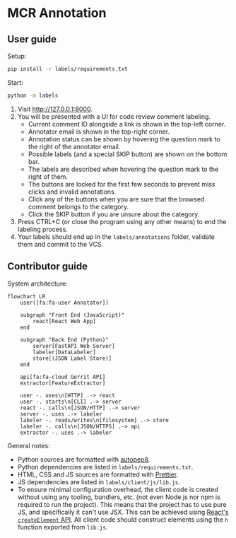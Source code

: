 # MCR Annotation

## User guide

Setup:

```bash
pip install -r labels/requirements.txt
```

Start:

```bash
python -m labels
```

1. Visit http://127.0.0.1:8000.
2. You will be presented with a UI for code review comment labeling.
   - Current comment ID alongside a link is shown in the top-left corner.
   - Annotator email is shown in the top-right corner.
   - Annotation status can be shown by hovering the question mark to the right of the annotator email.
   - Possible labels (and a special SKIP button) are shown on the bottom bar.
   - The labels are described when hovering the question mark to the right of them.
   - The buttons are locked for the first few seconds to prevent miss clicks and invalid annotations.
   - Click any of the buttons when you are sure that the browsed comment belongs to the category.
   - Click the SKIP button if you are unsure about the category.
3. Press CTRL+C (or close the program using any other means) to end the labeling process.
4. Your labels should end up in the `labels/annotations` folder, validate them and commit to the VCS.

## Contributor guide

System architecture:

```mermaid
flowchart LR
    user([fa:fa-user Annotator])

    subgraph "Front End (JavaScript)"
        react[React Web App]
    end

    subgraph "Back End (Python)"
        server[FastAPI Web Server]
        labeler[DataLabeler]
        store[(JSON Label Store)]
    end

    api[fa:fa-cloud Gerrit API]
    extractor[FeatureExtractor]

    user -. uses\n[HTTP] .-> react
    user -. starts\n[CLI] .-> server
    react -. calls\n[JSON/HTTP] .-> server
    server -. uses .-> labeler
    labeler -. reads/writes\n[filesystem] .-> store
    labeler -. calls\n[JSON/HTTPS] .-> api
    extractor -. uses .-> labeler
```

General notes:

- Python sources are formatted with [autopep8](https://pypi.org/project/autopep8).
- Python dependencies are listed in `labels/requirements.txt`.
- HTML, CSS and JS sources are formatted with [Prettier](https://prettier.io).
- JS dependencies are listed in `labels/client/js/lib.js`.
- To ensure minimal configuration overhead, the client code is created without using any tooling, bundlers, etc. (not even Node.js nor npm is required to run the project). This means that the project has to use pure JS, and specifically it can't use JSX. This can be achieved using [React&#39;s `createElement` API](https://react.dev/reference/react/createElement#creating-an-element-without-jsx). All client code should construct elements using the `h` function exported from `lib.js`.

